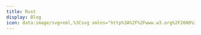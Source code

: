 ```yaml
---
title: Rust
display: Blog
icon: data:image/svg+xml,%3Csvg xmlns="http%3A%2F%2Fwww.w3.org%2F2000%2Fsvg" width="512" height="512" viewBox="0 0 512 512"%3E%3Cpath fill="currentColor" d="m508.52 249.75l-21.82-13.51c-.17-2-.34-3.93-.55-5.88l18.72-17.5a7.35 7.35 0 0 0-2.44-12.25l-24-9c-.54-1.88-1.08-3.78-1.67-5.64l15-20.83a7.35 7.35 0 0 0-4.79-11.54l-25.42-4.15c-.9-1.73-1.79-3.45-2.73-5.15l10.68-23.42a7.35 7.35 0 0 0-6.95-10.39l-25.82.91q-1.79-2.22-3.61-4.4L439 81.84a7.36 7.36 0 0 0-8.84-8.84L405 78.93q-2.17-1.83-4.4-3.61l.91-25.82a7.35 7.35 0 0 0-10.39-7L367.7 53.23c-1.7-.94-3.43-1.84-5.15-2.73l-4.15-25.42a7.35 7.35 0 0 0-11.54-4.79L326 35.26c-1.86-.59-3.75-1.13-5.64-1.67l-9-24a7.35 7.35 0 0 0-12.25-2.44l-17.5 18.72c-1.95-.21-3.91-.38-5.88-.55L262.25 3.48a7.35 7.35 0 0 0-12.5 0L236.24 25.3c-2 .17-3.93.34-5.88.55l-17.5-18.72a7.35 7.35 0 0 0-12.25 2.44l-9 24c-1.89.55-3.79 1.08-5.66 1.68l-20.82-15a7.35 7.35 0 0 0-11.54 4.79l-4.15 25.41c-1.73.9-3.45 1.79-5.16 2.73l-23.4-10.63a7.35 7.35 0 0 0-10.39 7l.92 25.81c-1.49 1.19-3 2.39-4.42 3.61L81.84 73A7.36 7.36 0 0 0 73 81.84L78.93 107c-1.23 1.45-2.43 2.93-3.62 4.41l-25.81-.91a7.42 7.42 0 0 0-6.37 3.26a7.35 7.35 0 0 0-.57 7.13l10.66 23.41c-.94 1.7-1.83 3.43-2.73 5.16l-25.41 4.14a7.35 7.35 0 0 0-4.79 11.54l15 20.82c-.59 1.87-1.13 3.77-1.68 5.66l-24 9a7.35 7.35 0 0 0-2.44 12.25l18.72 17.5c-.21 1.95-.38 3.91-.55 5.88l-21.86 13.5a7.35 7.35 0 0 0 0 12.5l21.82 13.51c.17 2 .34 3.92.55 5.87l-18.72 17.5a7.35 7.35 0 0 0 2.44 12.25l24 9c.55 1.89 1.08 3.78 1.68 5.65l-15 20.83a7.35 7.35 0 0 0 4.79 11.54l25.42 4.15c.9 1.72 1.79 3.45 2.73 5.14l-10.63 23.43a7.35 7.35 0 0 0 .57 7.13a7.13 7.13 0 0 0 6.37 3.26l25.83-.91q1.77 2.22 3.6 4.4L73 430.16a7.36 7.36 0 0 0 8.84 8.84l25.16-5.93q2.18 1.83 4.41 3.61l-.92 25.82a7.35 7.35 0 0 0 10.39 6.95l23.43-10.68c1.69.94 3.42 1.83 5.14 2.73l4.15 25.42a7.34 7.34 0 0 0 11.54 4.78l20.83-15c1.86.6 3.76 1.13 5.65 1.68l9 24a7.36 7.36 0 0 0 12.25 2.44l17.5-18.72c1.95.21 3.92.38 5.88.55l13.51 21.82a7.35 7.35 0 0 0 12.5 0l13.51-21.82c2-.17 3.93-.34 5.88-.56l17.5 18.73a7.36 7.36 0 0 0 12.25-2.44l9-24c1.89-.55 3.78-1.08 5.65-1.68l20.82 15a7.34 7.34 0 0 0 11.54-4.78l4.15-25.42c1.72-.9 3.45-1.79 5.15-2.73l23.42 10.68a7.35 7.35 0 0 0 10.39-6.95l-.91-25.82q2.22-1.79 4.4-3.61l25.15 5.93a7.36 7.36 0 0 0 8.84-8.84L433.07 405q1.83-2.17 3.61-4.4l25.82.91a7.23 7.23 0 0 0 6.37-3.26a7.35 7.35 0 0 0 .58-7.13l-10.68-23.42c.94-1.7 1.83-3.43 2.73-5.15l25.42-4.15a7.35 7.35 0 0 0 4.79-11.54l-15-20.83c.59-1.87 1.13-3.76 1.67-5.65l24-9a7.35 7.35 0 0 0 2.44-12.25l-18.72-17.5c.21-1.95.38-3.91.55-5.87l21.82-13.51a7.35 7.35 0 0 0 0-12.5Zm-151 129.08A13.91 13.91 0 0 0 341 389.51l-7.64 35.67a187.51 187.51 0 0 1-156.36-.74l-7.64-35.66a13.87 13.87 0 0 0-16.46-10.68l-31.51 6.76a187.38 187.38 0 0 1-16.26-19.21H258.3c1.72 0 2.89-.29 2.89-1.91v-54.19c0-1.57-1.17-1.91-2.89-1.91h-44.83l.05-34.35H262c4.41 0 23.66 1.28 29.79 25.87c1.91 7.55 6.17 32.14 9.06 40c2.89 8.82 14.6 26.46 27.1 26.46H407a187.3 187.3 0 0 1-17.34 20.09Zm25.77 34.49A15.24 15.24 0 1 1 368 398.08h.44a15.23 15.23 0 0 1 14.8 15.24Zm-225.62-.68a15.24 15.24 0 1 1-15.25-15.25h.45a15.25 15.25 0 0 1 14.75 15.25Zm-88.1-178.49l32.83-14.6a13.88 13.88 0 0 0 7.06-18.33L102.69 186h26.56v119.73h-53.6a187.65 187.65 0 0 1-6.08-71.58Zm-11.26-36.06a15.24 15.24 0 0 1 15.23-15.25H74a15.24 15.24 0 1 1-15.67 15.24Zm155.16 24.49l.05-35.32h63.26c3.28 0 23.07 3.77 23.07 18.62c0 12.29-15.19 16.7-27.68 16.7ZM399 306.71c-9.8 1.13-20.63-4.12-22-10.09c-5.78-32.49-15.39-39.4-30.57-51.4c18.86-11.95 38.46-29.64 38.46-53.26c0-25.52-17.49-41.59-29.4-49.48c-16.76-11-35.28-13.23-40.27-13.23h-198.9a187.49 187.49 0 0 1 104.89-59.19l23.47 24.6a13.82 13.82 0 0 0 19.6.44l26.26-25a187.51 187.51 0 0 1 128.37 91.43l-18 40.57a14 14 0 0 0 7.09 18.33l34.59 15.33a187.12 187.12 0 0 1 .4 32.54h-19.28c-1.91 0-2.69 1.27-2.69 3.13v8.82C421 301 409.31 305.58 399 306.71ZM240 60.21A15.24 15.24 0 0 1 255.21 45h.45A15.24 15.24 0 1 1 240 60.21ZM436.84 214a15.24 15.24 0 1 1 0-30.48h.44a15.24 15.24 0 0 1-.44 30.48Z"%2F%3E%3C%2Fsvg%3E
---
```


<BlogList />
